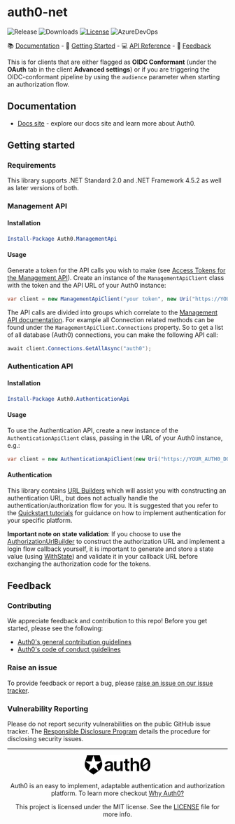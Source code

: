 # auth0-net


![Release](https://img.shields.io/github/v/release/auth0/auth0.net)
![Downloads](https://img.shields.io/nuget/dt/auth0.core)
[![License](https://img.shields.io/:license-MIT-blue.svg?style=flat)](https://opensource.org/licenses/MIT)
![AzureDevOps](https://img.shields.io/azure-devops/build/Auth0SDK/Auth0.Net/6)


:books: [Documentation](#documentation) - :rocket: [Getting Started](#getting-started) - :computer: [API Reference](https://auth0.github.io/auth0.net/) - :speech_balloon: [Feedback](#feedback)


This is for clients that are either flagged as **OIDC Conformant** (under the **OAuth** tab in the client **Advanced settings**) or if you are triggering the OIDC-conformant pipeline by using the `audience` parameter when starting an authorization flow.

## Documentation

- [Docs site](https://www.auth0.com/docs) - explore our docs site and learn more about Auth0.

## Getting started

### Requirements
This library supports .NET Standard 2.0 and .NET Framework 4.5.2 as well as later versions of both.

### Management API

#### Installation

```powershell
Install-Package Auth0.ManagementApi
```

#### Usage

Generate a token for the API calls you wish to make (see [Access Tokens for the Management API](https://auth0.com/docs/api/management/v2/tokens)). Create an instance of the `ManagementApiClient` class with the token and the API URL of your Auth0 instance:

```csharp
var client = new ManagementApiClient("your token", new Uri("https://YOUR_AUTH0_DOMAIN/api/v2"));
```

The API calls are divided into groups which correlate to the [Management API documentation](https://auth0.com/docs/api/v2). For example all Connection related methods can be found under the `ManagementApiClient.Connections` property. So to get a list of all database (Auth0) connections, you can make the following API call:

```csharp
await client.Connections.GetAllAsync("auth0");
```

### Authentication API

#### Installation

```powershell
Install-Package Auth0.AuthenticationApi
```

#### Usage

To use the Authentication API, create a new instance of the `AuthenticationApiClient` class, passing in the URL of your Auth0 instance, e.g.:

```csharp
var client = new AuthenticationApiClient(new Uri("https://YOUR_AUTH0_DOMAIN"));
```

#### Authentication

This library contains [URL Builders](https://auth0.github.io/auth0.net/#using-url-builders) which will assist you with constructing an authentication URL, but does not actually handle the authentication/authorization flow for you. It is suggested that you refer to the [Quickstart tutorials](https://auth0.com/docs/quickstarts) for guidance on how to implement authentication for your specific platform.

**Important note on state validation**: If you choose to use the [AuthorizationUrlBuilder](https://auth0.github.io/auth0.net/api/Auth0.AuthenticationApi.Builders.AuthorizationUrlBuilder.html) to construct the authorization URL and implement a login flow callback yourself, it is important to generate and store a state value (using [WithState](https://auth0.github.io/auth0.net/api/Auth0.AuthenticationApi.Builders.AuthorizationUrlBuilder.html#Auth0_AuthenticationApi_Builders_AuthorizationUrlBuilder_WithState_System_String_)) and validate it in your callback URL before exchanging the authorization code for the tokens.

## Feedback

### Contributing

We appreciate feedback and contribution to this repo! Before you get started, please see the following:

- [Auth0's general contribution guidelines](https://github.com/auth0/open-source-template/blob/master/GENERAL-CONTRIBUTING.md)
- [Auth0's code of conduct guidelines](https://github.com/auth0/open-source-template/blob/master/CODE-OF-CONDUCT.md)

### Raise an issue

To provide feedback or report a bug, please [raise an issue on our issue tracker](https://github.com/auth0/auth0.net/issues).

### Vulnerability Reporting

Please do not report security vulnerabilities on the public GitHub issue tracker. The [Responsible Disclosure Program](https://auth0.com/responsible-disclosure-policy) details the procedure for disclosing security issues.

---

<p align="center">
  <picture>
    <source media="(prefers-color-scheme: light)" srcset="./auth0_light_mode.png"   width="150">
    <source media="(prefers-color-scheme: dark)" srcset="./auth0_dark_mode.png" width="150">
    <img alt="Auth0 Logo" src="./auth0_light_mode.png" width="150">
  </picture>
</p>
<p align="center">Auth0 is an easy to implement, adaptable authentication and authorization platform. To learn more checkout <a href="https://auth0.com/why-auth0">Why Auth0?</a></p>
<p align="center">
This project is licensed under the MIT license. See the <a href="./LICENSE"> LICENSE</a> file for more info.</p>